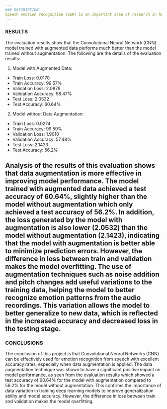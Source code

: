 ```yaml
---
### DESCRIPTION
Speech emotion recognition (SER) is an important area of research in human-computer interaction. The ability to recognize emotions from speech can improve user experience in applications such as virtual assistants, automated customer service, and sentiment analysis. Emotions affect the way we speak, and this is reflected in various acoustic features of the voice such as pitch, intensity, and rhythm. However, challenges in emotion recognition from speech include variations in the expression of emotions by different individuals and diverse recording conditions. In this project, we use Convolutional Neural Networks (CNN) to identify emotions from audio recordings, by comparing the performance of the model before and after the application of data augmentation techniques to improve the accuracy and generalization of the model.
---
```

### RESULTS
The evaluation results show that the Convolutional Neural Network (CNN) model trained with augmented data performs much better than the model trained without augmentation. The following are the details of the evaluation results:
1.	Model with Augmented Data:
- Train Loss: 0.0170
- Train Accuracy: 99.57%
- Validation Loss: 2.0879
- Validation Accuracy: 58.47%
- Test Loss: 2.0532
- Test Accuracy: 60.64%
2.	Model without Data Augmentation: 
- Train Loss: 0.0274
- Train Accuracy: 99.59%
- Validation Loss: 1.9010
- Validation Accuracy: 57.48%
- Test Loss: 2.1423
- Test Accuracy: 56.2%

Analysis of the results of this evaluation shows that data augmentation is more effective in improving model performance. The model trained with augmented data achieved a test accuracy of 60.64%, slightly higher than the model without augmentation which only achieved a test accuracy of 56.2%. In addition, the loss generated by the model with augmentation is also lower (2.0532) than the model without augmentation (2.1423), indicating that the model with augmentation is better able to minimize prediction errors. However, the difference in loss between train and validation makes the model overfitting.
The use of augmentation techniques such as noise addition and pitch changes add useful variations to the training data, helping the model to better recognize emotion patterns from the audio recordings. This variation allows the model to better generalize to new data, which is reflected in the increased accuracy and decreased loss in the testing stage.
---
### CONCLUSIONS
The conclusion of this project is that Convolutional Neural Networks (CNN) can be effectively used for emotion recognition from speech with excellent accuracy rates, especially when data augmentation is applied. The data augmentation technique was shown to have a significant positive impact on model performance, as seen from the evaluation results which showed a test accuracy of 60.64% for the model with augmentation compared to 56.2% for the model without augmentation. This confirms the importance of data variation in training deep learning models to improve generalization ability and model accuracy. However, the difference in loss between train and validation makes the model overfitting.
